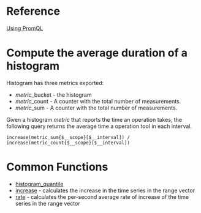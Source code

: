 
# Reference

[Using PromQL](https://docs.sysdig.com/en/docs/sysdig-monitor/dashboards/using-promql/#apply-a-dashboard-scope-to-a-promql-query)


# Compute the average duration of a histogram

Histogram has three metrics exported:

* *metric*_bucket - the histogram
* *metric*_count - A counter with the total number of measurements.
* *metric*_sum - A counter with the total number of measurements.

Given a histogram *metric* that reports the time an operation takes, the following query returns the average time
a operation tool in each interval. 

```promql
increase(metric_sum{$__scope}[$__interval]) / increase(metric_count{$__scope}[$__interval])
```

# Common Functions

* [histogram_quantile](https://prometheus.io/docs/prometheus/latest/querying/functions/#histogram_quantile)
* [increase](https://prometheus.io/docs/prometheus/latest/querying/functions/#increase) - calculates the increase in the time series in the range vector
* [rate](https://prometheus.io/docs/prometheus/latest/querying/functions/#rate) - calculates the per-second average rate of increase of the time series in the range vector
